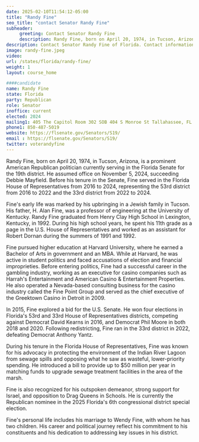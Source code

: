 ```yaml
---
date: 2025-02-10T11:54:12-05:00
title: "Randy Fine"
seo_title: "contact Senator Randy Fine"
subheader:
     greeting: Contact Senator Randy Fine
     description: Randy Fine, born on April 20, 1974, in Tucson, Arizona, is a prominent American Republican politician currently serving in the Florida Senate for the 19th district. He assumed office on November 5, 2024, succeeding Debbie Mayfield.
description: Contact Senator Randy Fine of Florida. Contact information for Randy Fine includes email address, phone number, and mailing address.
image: randy-fine.jpeg
video:
url: /states/florida/randy-fine/
weight: 1
layout: course_home

####candidate
name: Randy Fine
state: Florida
party: Republican
role: Senator
inoffice: current
elected: 2024
mailing1: 405 The Capitol Room 302 SOB 404 S Monroe St Tallahassee, FL 32399-1100
phone1: 850-487-5019
website: https://flsenate.gov/Senators/S19/
email : https://flsenate.gov/Senators/S19/
twitter: voterandyfine
---
```

Randy Fine, born on April 20, 1974, in Tucson, Arizona, is a prominent American Republican politician currently serving in the Florida Senate for the 19th district. He assumed office on November 5, 2024, succeeding Debbie Mayfield. Before his tenure in the Senate, Fine served in the Florida House of Representatives from 2016 to 2024, representing the 53rd district from 2016 to 2022 and the 33rd district from 2022 to 2024.

Fine's early life was marked by his upbringing in a Jewish family in Tucson. His father, H. Alan Fine, was a professor of engineering at the University of Kentucky. Randy Fine graduated from Henry Clay High School in Lexington, Kentucky, in 1992. During his high school years, he spent his 11th grade as a page in the U.S. House of Representatives and worked as an assistant for Robert Dornan during the summers of 1991 and 1992.

Fine pursued higher education at Harvard University, where he earned a Bachelor of Arts in government and an MBA. While at Harvard, he was active in student politics and faced accusations of election and financial improprieties. Before entering politics, Fine had a successful career in the gambling industry, working as an executive for casino companies such as Harrah's Entertainment and American Casino & Entertainment Properties. He also operated a Nevada-based consulting business for the casino industry called the Fine Point Group and served as the chief executive of the Greektown Casino in Detroit in 2009.

In 2015, Fine explored a bid for the U.S. Senate. He won four elections in Florida's 53rd and 33rd House of Representatives districts, competing against Democrat David Kearns in 2016, and Democrat Phil Moore in both 2018 and 2020. Following redistricting, Fine ran in the 33rd district in 2022, defeating Democrat Anthony Yantz.

During his tenure in the Florida House of Representatives, Fine was known for his advocacy in protecting the environment of the Indian River Lagoon from sewage spills and opposing what he saw as wasteful, lower-priority spending. He introduced a bill to provide up to $50 million per year in matching funds to upgrade sewage treatment facilities in the area of the marsh.

Fine is also recognized for his outspoken demeanor, strong support for Israel, and opposition to Drag Queens in Schools. He is currently the Republican nominee in the 2025 Florida's 6th congressional district special election.

Fine's personal life includes his marriage to Wendy Fine, with whom he has two children. His career and political journey reflect his commitment to his constituents and his dedication to addressing key issues in his district.

